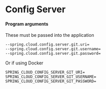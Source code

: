 # Config Server

#### Program arguments
These must be passed into the application
```
--spring.cloud.config.server.git.uri=
--spring.cloud.config.server.git.username=
--spring.cloud.config.server.git.password=
```

Or if using Docker
```
SPRING_CLOUD_CONFIG_SERVER_GIT_URI=
SPRING_CLOUD_CONFIG_SERVER_GIT_USERNAME=
SPRING_CLOUD_CONFIG_SERVER_GIT_PASSWORD=
```